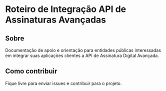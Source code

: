Roteiro de Integração API de Assinaturas Avançadas 
===================================================

Sobre
-----
Documentação de apoio e orientação para entidades públicas interessadas em integrar suas aplicações clientes a API de Assinatura Digital Avançada.

Como contribuir
---------------

Fique livre para enviar issues e contribuir para o projeto.
